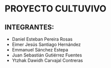 # PROYECTO CULTUVIVO
## INTEGRANTES:
- Daniel Esteban Pereira Rosas
- Eimer Jesús Santiago Hernández
- Emmanuel Sánchez Estepa
- Juan Sebastián Gutiérrez Fuentes
- Ytzhak Dawidh Carvajal Contreras
